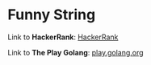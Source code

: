 # Funny String

Link to **HackerRank**: [HackerRank](https://www.hackerrank.com/challenges/funny-string/problem)

Link to **The Play Golang**: [play.golang.org](https://play.golang.org/p/xoX6vVCFaOs)